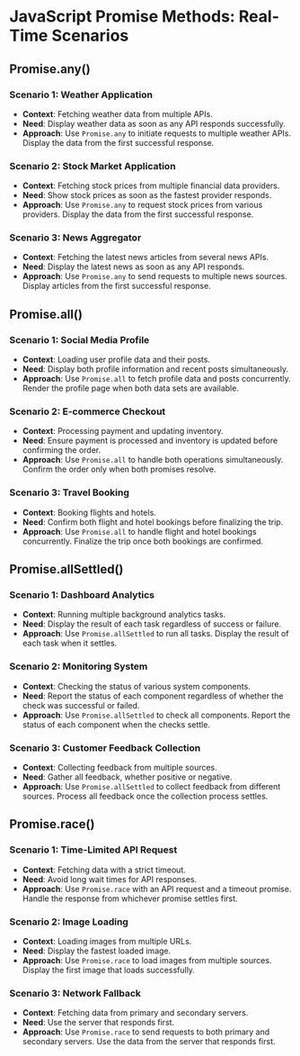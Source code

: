 # JavaScript Promise Methods: Real-Time Scenarios

## Promise.any()

### Scenario 1: Weather Application
- **Context**: Fetching weather data from multiple APIs.
- **Need**: Display weather data as soon as any API responds successfully.
- **Approach**: Use `Promise.any` to initiate requests to multiple weather APIs. Display the data from the first successful response.

### Scenario 2: Stock Market Application
- **Context**: Fetching stock prices from multiple financial data providers.
- **Need**: Show stock prices as soon as the fastest provider responds.
- **Approach**: Use `Promise.any` to request stock prices from various providers. Display the data from the first successful response.

### Scenario 3: News Aggregator
- **Context**: Fetching the latest news articles from several news APIs.
- **Need**: Display the latest news as soon as any API responds.
- **Approach**: Use `Promise.any` to send requests to multiple news sources. Display articles from the first successful response.

## Promise.all()

### Scenario 1: Social Media Profile
- **Context**: Loading user profile data and their posts.
- **Need**: Display both profile information and recent posts simultaneously.
- **Approach**: Use `Promise.all` to fetch profile data and posts concurrently. Render the profile page when both data sets are available.

### Scenario 2: E-commerce Checkout
- **Context**: Processing payment and updating inventory.
- **Need**: Ensure payment is processed and inventory is updated before confirming the order.
- **Approach**: Use `Promise.all` to handle both operations simultaneously. Confirm the order only when both promises resolve.

### Scenario 3: Travel Booking
- **Context**: Booking flights and hotels.
- **Need**: Confirm both flight and hotel bookings before finalizing the trip.
- **Approach**: Use `Promise.all` to handle flight and hotel bookings concurrently. Finalize the trip once both bookings are confirmed.

## Promise.allSettled()

### Scenario 1: Dashboard Analytics
- **Context**: Running multiple background analytics tasks.
- **Need**: Display the result of each task regardless of success or failure.
- **Approach**: Use `Promise.allSettled` to run all tasks. Display the result of each task when it settles.

### Scenario 2: Monitoring System
- **Context**: Checking the status of various system components.
- **Need**: Report the status of each component regardless of whether the check was successful or failed.
- **Approach**: Use `Promise.allSettled` to check all components. Report the status of each component when the checks settle.

### Scenario 3: Customer Feedback Collection
- **Context**: Collecting feedback from multiple sources.
- **Need**: Gather all feedback, whether positive or negative.
- **Approach**: Use `Promise.allSettled` to collect feedback from different sources. Process all feedback once the collection process settles.

## Promise.race()

### Scenario 1: Time-Limited API Request
- **Context**: Fetching data with a strict timeout.
- **Need**: Avoid long wait times for API responses.
- **Approach**: Use `Promise.race` with an API request and a timeout promise. Handle the response from whichever promise settles first.

### Scenario 2: Image Loading
- **Context**: Loading images from multiple URLs.
- **Need**: Display the fastest loaded image.
- **Approach**: Use `Promise.race` to load images from multiple sources. Display the first image that loads successfully.

### Scenario 3: Network Fallback
- **Context**: Fetching data from primary and secondary servers.
- **Need**: Use the server that responds first.
- **Approach**: Use `Promise.race` to send requests to both primary and secondary servers. Use the data from the server that responds first.
